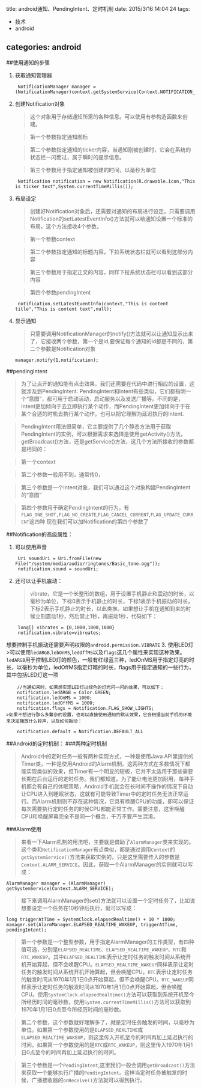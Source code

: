 title: android通知、PendingIntent、定时机制
date: 2015/3/16 14:04:24 
tags:
- 技术
- android

categories: android
---
##使用通知的步骤
1. 获取通知管理器
	
		NotificationManager manager =(NotificationManager)context.getSystemService(Context.NOTIFICATION_SERVICE)
2. 创建Notification对象
	>这个对象用于存储通知所需的各种信息。可以使用有参构造函数来创建。
	
	>第一个参数指定通知图标
	
	>第二个参数指定通知的ticker内容，当通知刚被创建时，它会在系统的状态栏一闪而过，属于瞬时的提示信息。
	
	>第三个参数用于指定通知被创建的时间，以毫秒为单位
	
		Notification notification = new Notification(R.drawable.icon,"This is ticker text",System.currentTimeMillis());
3. 布局设定
	>创建好Notification对象后，还需要对通知的布局进行设定，只需要调用Notification的setLatestEventInfo()方法就可以给通知设置一个标准的布局。这个方法接收4个参数，
	
	>第一个参数context
	
	>第二个参数指定通知的标题内容，下拉系统状态栏就可以看到这部分内容
	
	>第三个参数用于指定正文的内容，同样下拉系统状态栏可以看到这部分内容
	
	>第四个参数pendingIntent
	
		notification.setLatestEventInfo(context,"This is content title","This is content text",null);
4.	显示通知
	>只需要调用NotificationManager的notify()方法就可以让通知显示出来了，它接收两个参数，第一个是id,要保证每个通知的id都是不同的，第二个参数是Notification对象
    	
		manager.notify(1,notification);

##pendingIntent
>为了让点开的通知能有点击效果。我们还需要在代码中进行相应的设置，这就涉及到PendingIntent.
PendingIntent和Intent有些类似，它们都指明一个“意图”，都可用于启动活动，启动服务以及发送广播等。不同的是，Intent更加倾向于去立即执行某个动作，而PendingIntent更加倾向于于在某个合适的时机去执行某个动作。也可以把它理解为延迟执行的Intent.

>PendingIntent用法很简单，它主要提供了几个静态方法用于获取PendingIntent的实例，可以根据需求来选择是使用getActivity()方法，getBroadcast()方法，还是getService()方法，这几个方法所接收的参数都是相同的：

>第一个context

>第二个参数一般用不到，通常传0，

>第三个参数是一个Intent对象，我们可以通过这个对象构建PendingIntent的“意图”

>第四个参数用于确定PendingIntent的行为，有`FLAG_ONE_SHOT,FLAG_NO_CREATE`,`FLAG_CANCEL_CURRENT`,`FLAG_UPDATE_CURRENT`这四种
现在我们可以加Notification的第四个参数了

##Notification的高级属性：

1. 可以使用声音

		Uri soundUri = Uri.fromFile(new File("/system/media/audio/ringtones/Basic_tone.ogg"));
		notification.sound = soundUri;
2. 还可以让手机震动：
	>vibrate，它是一个长整形的数组，用于设置手机静止和震动的时长，以毫秒为单位，下标0表示手机静止的时长，下标1表示手机振动的时长，下标2表示手机静止的时长，以此类推。如果想让手机在通知到来的时候立刻震动1秒，然后禁止1秒，再振动1秒，代码如下：
	>
		long[] vibrates = {0,1000,1000,1000}
		notification.vibrate=vibreates;
想要控制手机振动还需要声明权限的`android.permission.VIBRATE`
3. 使用LED灯
	>可以使用`ledARGB`,`lebOnMS`,`ledOffMS`以及`flags`这几个属性来实现这种效果。`ledARGB`用于控制LED灯的颜色，一般有红绿蓝三种，ledOnMS用于指定灯亮的时长，以毫秒为单位，ledOffMS指定灯暗的时长，flags用于指定通知的一些行为，其中包括LED灯这一项
	
		//当通知来时，如果想实现LED灯以绿色的灯光闪一闪的效果，可以如下：
		notification.ledARGB = Color.GREEN;
		notification.ledOnMS = 1000;
		notification.ledOffMS = 1000;
		notification.flags = Notification.FLAG_SHOW_LIGHTS;
	>如果不想进行那么多繁杂的设置，也可以直接使用通知的默认效果，它会根据当前手机的环境来决定播放什么铃声，以及如何振动：
	
		notification.default = Notification.DEFAULT_ALL

##Android的定时机制：
###两种定时机制
>Android中的定时任务一般有两种实现方式，一种是使用Java API里提供的Timer类，一种是使用Android的Alarm机制。这两种方式在多数情况下都能实现类似的效果，但Timer有一个明显的短板，它并不太适用于那些需要长期在后台运行的定时任务。我们都知道，为了能让电池更加耐用，每种手机都会有自己的休眠策略，Android手机就会在长时间不操作的情况下自动让CPU进入到睡眠状态，这就有可能导致Timer中的定时任务无法正常运行。而Alarm机制则不存在这种情况，它具有唤醒CPU的功能，即可以保证每次需要执行定时任务的时候CPU都能正常工作。需要注意，这里唤醒CPU和唤醒屏幕完全不是同一个概念，千万不要产生混淆。

###Alarm使用
>来看一下Alarm机制的用法吧，主要就是借助了`AlarmManager`类来实现的。这个类和`NotificationManager`有点类似，都是通过调用`Context`的`getSystemService()`方法来获取实例的，只是这里需要传入的参数是`Context.ALARM_SERVICE`。因此，获取一个AlarmManager的实例就可以写成：
	
	AlarmManager manager = (AlarmManager) getSystemService(Context.ALARM_SERVICE);

>接下来调用AlarmManager的set()方法就可以设置一个定时任务了，比如说想要设定一个任务在10秒钟后执行，就可以写成：

	long triggerAtTime = SystemClock.elapsedRealtime() + 10 * 1000;
	manager.set(AlarmManager.ELAPSED_REALTIME_WAKEUP, triggerAtTime, pendingIntent);
>第一个参数是一个整型参数，用于指定AlarmManager的工作类型，有四种值可选，分别是`ELAPSED_REALTIME`、`ELAPSED_REALTIME_WAKEUP`、`RTC`和`RTC_WAKEUP`。其中`ELAPSED_REALTIME`表示让定时任务的触发时间从系统开机开始算起，但不会唤醒CPU。`ELAPSED_REALTIME_WAKEUP`同样表示让定时任务的触发时间从系统开机开始算起，但会唤醒CPU。`RTC`表示让定时任务的触发时间从1970年1月1日0点开始算起，但不会唤醒CPU。`RTC_WAKEUP`同样表示让定时任务的触发时间从1970年1月1日0点开始算起，但会唤醒CPU。使用`SystemClock.elapsedRealtime()`方法可以获取到系统开机至今所经历时间的毫秒数，使用`System.currentTimeMillis()`方法可以获取到1970年1月1日0点至今所经历时间的毫秒数。

>第二个参数，这个参数就好理解多了，就是定时任务触发的时间，以毫秒为单位。如果第一个参数使用的是`ELAPSED_REALTIME`或`ELAPSED_REALTIME_WAKEUP`，则这里传入开机至今的时间再加上延迟执行的时间。如果第一个参数使用的是`RTC`或`RTC_WAKEUP`，则这里传入1970年1月1日0点至今的时间再加上延迟执行的时间。

>第三个参数是一个`PendingIntent`,这里我们一般会调用`getBroadcast()`方法来获取一个能够执行广播的`PendingIntent`。这样当定时任务被触发的时候，广播接收器的`onReceive()`方法就可以得到执行。
